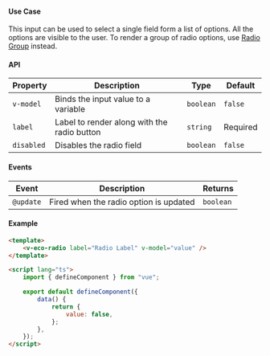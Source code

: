 #### Use Case

This input can be used to select a single field form a list of options. All the options are visible to the user. To render a group of radio options, use [Radio Group](/radio-group) instead.

#### API

| Property   | Description                                 | Type      | Default  |
| ---------- | ------------------------------------------- | --------- | -------- |
| `v-model`  | Binds the input value to a variable         | `boolean` | `false`  |
| `label`    | Label to render along with the radio button | `string`  | Required |
| `disabled` | Disables the radio field                    | `boolean` | `false`  |

#### Events

| Event     | Description                            | Returns   |
| --------- | -------------------------------------- | --------- |
| `@update` | Fired when the radio option is updated | `boolean` |

#### Example

```html
<template>
	<v-eco-radio label="Radio Label" v-model="value" />
</template>

<script lang="ts">
	import { defineComponent } from "vue";

	export default defineComponent({
		data() {
			return {
				value: false,
			};
		},
	});
</script>
```
